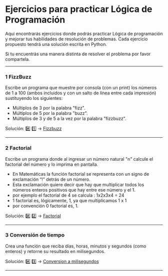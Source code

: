 # Ejercicios para practicar Lógica de Programación

Aqui encontrarás ejercicios donde podrás practicar Lógica de programación y mejorar tus habilidades de resolución de problemas.
Cada ejercicio propuesto tendrá una solución escrita en Python. 

Si tu encuentrás una manera distinta de resolver el problema por favor compartela.

---

### 1 FizzBuzz

  Escribe un programa que muestre por consola (con un print) los números de 1 a 100 
  (ambos incluidos y con un salto de línea entre cada impresión) sustituyendo los siguientes:
  - Múltiplos de 3 por la palabra "fizz".
  - Múltiplos de 5 por la palabra "buzz".
  - Múltiplos de 3 y de 5 a la vez por la palabra "fizzbuzz".
  
  Solución: :hash: :one:  -> [Fizzbuzz](./1-FizzBuzz.py)

---

### 2 Factorial

  Escribe un programa donde al ingresar un número natural "n" calcule el factorial del número y lo imprima en pantalla.
  - En Matemáticas la función factorial se representa con un signo de exclamación “!” detrás de un número. 
  - Esta exclamación quiere decir que hay que multiplicar todos los números enteros positivos que hay entre ese número y el 1.
  - por ejemplo el factorial de 4 se calcula : 1x2x3x4 = 24
  - 1 factorial es, lógicamente, 1, ya que multiplicamos 1 x 1
  - por convención 0 factorial es, 1.

  Solución: :hash: :two:  -> [Factorial](./2-Factorial.py)

  ---

### 3 Conversión de tiempo

  Crea una función que reciba días, horas, minutos y segundos (como enteros) y retorne su resultado en milisegundos.

  Solución: :hash: :three:  -> [Conversion a milisegundos](./2-Factorial.py)

  ---